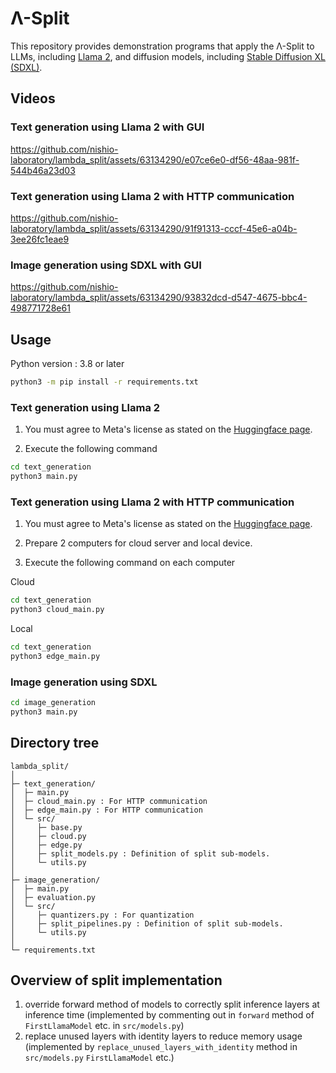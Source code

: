 # Λ-Split

This repository provides demonstration programs that apply the Λ-Split to LLMs, including [Llama 2](https://huggingface.co/meta-llama), and diffusion models, including [Stable Diffusion XL (SDXL)](https://huggingface.co/stabilityai/stable-diffusion-xl-base-1.0).


## Videos

### Text generation using Llama 2 with GUI



https://github.com/nishio-laboratory/lambda_split/assets/63134290/e07ce6e0-df56-48aa-981f-544b46a23d03



### Text generation using Llama 2 with HTTP communication



https://github.com/nishio-laboratory/lambda_split/assets/63134290/91f91313-cccf-45e6-a04b-3ee26fc1eae9




### Image generation using SDXL with GUI




https://github.com/nishio-laboratory/lambda_split/assets/63134290/93832dcd-d547-4675-bbc4-498771728e61




## Usage

Python version : 3.8 or later

```bash
python3 -m pip install -r requirements.txt
```

### Text generation using Llama 2

1. You must agree to Meta's license as stated on the [Huggingface page](https://huggingface.co/meta-llama).

2. Execute the following command
```bash
cd text_generation
python3 main.py
```


### Text generation using Llama 2 with HTTP communication

1. You must agree to Meta's license as stated on the [Huggingface page](https://huggingface.co/meta-llama).


2. Prepare 2 computers for cloud server and local device.


3. Execute the following command on each computer

Cloud
```bash
cd text_generation
python3 cloud_main.py
```

Local
```bash
cd text_generation
python3 edge_main.py
```


### Image generation using SDXL

```bash
cd image_generation
python3 main.py
```


## Directory tree

```
lambda_split/
│
├─ text_generation/
│  ├─ main.py
│  ├─ cloud_main.py : For HTTP communication
│  ├─ edge_main.py : For HTTP communication
│  └─ src/
│     ├─ base.py
│     ├─ cloud.py
│     ├─ edge.py
│     ├─ split_models.py : Definition of split sub-models.
│     └─ utils.py
│
├─ image_generation/
│  ├─ main.py
│  ├─ evaluation.py
│  └─ src/
│     ├─ quantizers.py : For quantization
│     ├─ split_pipelines.py : Definition of split sub-models.
│     └─ utils.py
│
└─ requirements.txt
```



## Overview of split implementation
1. override forward method of models to correctly split inference layers at inference time (implemented by commenting out in `forward` method of `FirstLlamaModel` etc. in `src/models.py`)
2. replace unused layers with identity layers to reduce memory usage (implemented by `replace_unused_layers_with_identity` method in `src/models.py` `FirstLlamaModel` etc.)


